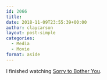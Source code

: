 ```yaml
---
id: 2066
title: 
date: 2018-11-09T23:55:39+00:00
author: claycarson
layout: post-simple
categories: 
  - Media
  - Movie
format: aside
---
```

I finished watching [Sorry to Bother You](https://www.imdb.com/title/tt5688932/?ref_=nv_sr_1).